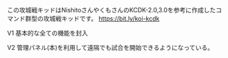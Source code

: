 この攻城戦キッドはNishitoさんやくもさんのKCDK-2.0,3.0を参考に作成したコマンド群型の攻城戦キッドです。
https://bit.ly/koi-kcdk

V1
基本的な全ての機能を封入

V2
管理パネル(本)を利用して遠隔でも試合を開始できるようになっている。
